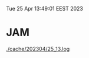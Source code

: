 Tue 25 Apr 13:49:01 EEST 2023
# JAM
<a href='./cache/202304/25_13.log'>./cache/202304/25_13.log</a>
